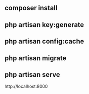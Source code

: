 ## composer install
## php artisan key:generate
## php artisan config:cache
## php artisan migrate
## php artisan serve

http://localhost:8000
